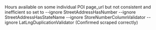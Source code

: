 Hours available on some individual POI page_url but not consistent and inefficient so set to <INACCESSIBLE>
--ignore StreetAddressHasNumber --ignore StreetAddressHasStateName --ignore StoreNumberColumnValidator --ignore LatLngDuplicationValidator (Confirmed scraped correctly)
